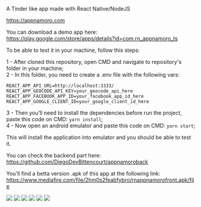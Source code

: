 A Tinder like app made with React Native/NodeJS

https://appnamoro.com

You can download a demo app here:
https://play.google.com/store/apps/details?id=com.rn_appnamoro_ts

To be able to test it in your machine, follow this steps:

1 - After cloned this repository, open CMD and navigate to repository's folder in your machine;<br/>
2 - In this folder, you need to create a .env file with the following vars:<br/>
```
REACT_APP_API_URL=http://localhost:3333/
REACT_APP_GEOCODE_API_KEY=your_geocode_api_here
REACT_APP_FACEBOOK_APP_ID=your_facebook_app_id_here
REACT_APP_GOOGLE_CLIENT_ID=your_google_client_id_here
```
3 - Then you'll need to install the dependencies before run the project, paste this code on CMD: `yarn install`;<br/>
4 - Now open an android emulator and paste this code on CMD: `yarn start`;<br/>

This will install the application into emulator and you should be able to test it.

You can check the backend part here: https://github.com/DiegoDevBittencourt/appnamoroback

You'll find a betta version .apk of this app at the following link: https://www.mediafire.com/file/2hm0s2feabfybro/rnappnamorofront.apk/file

![](https://i.imgur.com/tKxYxzy.png)
![](https://i.imgur.com/nkry9iB.png)
![](https://i.imgur.com/Vb2EBFi.png)
![](https://i.imgur.com/2yLy5kB.png)
![](https://i.imgur.com/0gxIENW.png)
![](https://i.imgur.com/55ImOV6.png)
